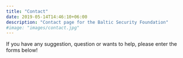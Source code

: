 ```yaml
---
title: "Contact"
date: 2019-05-14T14:46:10+06:00
description: "Contact page for the Baltic Security Foundation"
#image: "images/contact.jpg"
---
```


If you have any suggestion, question or wants to help, please enter the forms below!
